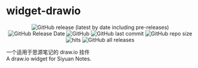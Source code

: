 # widget-drawio

<center>

![GitHub release (latest by date including pre-releases)](https://img.shields.io/github/v/release/Zuoqiu-Yingyi/widget-drawio?include_prereleases&style=flat-square)
![GitHub Release Date](https://img.shields.io/github/release-date/Zuoqiu-Yingyi/widget-drawio?style=flat-square)
![GitHub](https://img.shields.io/github/license/Zuoqiu-Yingyi/widget-drawio?style=flat-square)
![GitHub last commit](https://img.shields.io/github/last-commit/Zuoqiu-Yingyi/widget-drawio?style=flat-square)
![GitHub repo size](https://img.shields.io/github/repo-size/Zuoqiu-Yingyi/widget-drawio?style=flat-square)
![hits](https://hits.b3log.org/Zuoqiu-Yingyi/widget-drawio.svg)
![GitHub all releases](https://img.shields.io/github/downloads/Zuoqiu-Yingyi/widget-drawio/total?style=flat-square)

</center>

一个适用于思源笔记的 draw.io 挂件  
A draw.io widget for Siyuan Notes.
